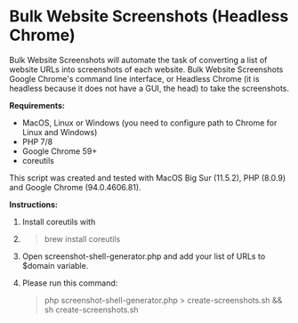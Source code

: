 # Bulk Website Screenshots (Headless Chrome)
Bulk Website Screenshots will automate the task of converting a list of website URLs into screenshots of each website. Bulk Website Screenshots Google Chrome's command line interface, or Headless Chrome (it is headless because it does not have a GUI, the head) to take the screenshots.

**Requirements:**
 * MacOS, Linux or Windows (you need to configure path to Chrome for Linux and Windows)
  * PHP 7/8
  * Google Chrome 59+
  * coreutils

This script was created and tested with MacOS Big Sur (11.5.2), PHP (8.0.9) and Google Chrome (94.0.4606.81).

**Instructions:**

 1. Install coreutils with
   2. > brew install coreutils
 2. Open screenshot-shell-generator.php and add your list of URLs to $domain variable.
 3. Please run this command:

    > php screenshot-shell-generator.php > create-screenshots.sh && sh
    > create-screenshots.sh
